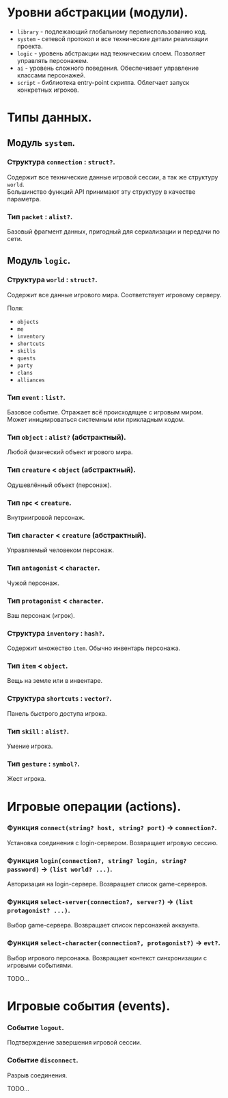 # Уровни абстракции (модули).
- `library` - подлежающий глобальному переписпользованию код.
- `system` - сетевой протокол и все технические детали реализации проекта.
- `logic` - уровень абстракции над техническим слоем. Позволяет управлять персонажем.
- `ai` - уровень сложного поведения. Обеспечивает управление классами персонажей.
- `script` - библиотека entry-point скрипта. Облегчает запуск конкретных игроков.


# Типы данных.

## Модуль `system`.

### Структура `connection` : `struct?`.
Содержит все технические данные игровой сессии, а так же структуру `world`.  
Большинство функций API принимают эту структуру в качестве параметра.

### Тип `packet` : `alist?`.
Базовый фрагмент данных, пригодный для сериализации и передачи по сети.

## Модуль `logic`.

### Структура `world` : `struct?`.
Содержит все данные игрового мира. Соответствует игровому серверу.

Поля:
- `objects`
- `me`
- `inventory`
- `shortcuts`
- `skills`
- `quests`
- `party`
- `clans`
- `alliances`

### Тип `event` : `list?`.
Базовое событие. Отражает всё происходящее с игровым миром. Может инициироваться системным или прикладным кодом.

### Тип `object` : `alist?` (абстрактный).
Любой физический объект игрового мира.

### Тип `creature` < `object` (абстрактный).
Одушевлённый объект (персонаж).

### Тип `npc` < `creature`.
Внутриигровой персонаж.

### Тип `character` < `creature` (абстрактный).
Управляемый человеком персонаж.

### Тип `antagonist` < `character`.
Чужой персонаж.

### Тип `protagonist` < `character`.
Ваш персонаж (игрок).

### Структура `inventory` : `hash?`.
Содержит множество `item`. Обычно инвентарь персонажа.

### Тип `item` < `object`.
Вещь на земле или в инвентаре.

### Структура `shortcuts` : `vector?`.
Панель быстрого доступа игрока.

### Тип `skill` : `alist?`.
Умение игрока.

### Тип `gesture` : `symbol?`.
Жест игрока.


# Игровые операции (actions).

### Функция `connect(string? host, string? port)` → `connection?`.
Установка соединения с login-сервером. Возвращает игровую сессию.

### Функция `login(connection?, string? login, string? password)` → `(list world? ...)`.
Авторизация на login-сервере. Возвращает список game-серверов.

### Функция `select-server(connection?, server?)` → `(list protagonist? ...)`.
Выбор game-сервера. Возвращает список персонажей аккаунта.

### Функция `select-character(connection?, protagonist?)` → `evt?`.
Выбор игрового персонажа. Возвращает контекст синхронизации с игровыми событиями.

TODO...


# Игровые события (events).

### Событие `logout`.
Подтверждение завершения игровой сессии.

### Событие `disconnect`.
Разрыв соединения.

TODO...
